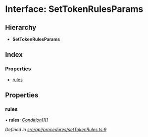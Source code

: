 # Interface: SetTokenRulesParams

## Hierarchy

* **SetTokenRulesParams**

## Index

### Properties

* [rules](api_procedures.settokenrulesparams.md#rules)

## Properties

###  rules

• **rules**: *[Condition](../modules/types.md#condition)[][]*

*Defined in [src/api/procedures/setTokenRules.ts:9](https://github.com/PolymathNetwork/polymesh-sdk/blob/73feada/src/api/procedures/setTokenRules.ts#L9)*
